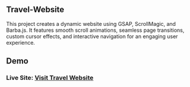 ## Travel-Website
This project creates a dynamic website using GSAP, ScrollMagic, and Barba.js. It features smooth scroll animations, seamless page transitions, custom cursor effects, and interactive navigation for an engaging user experience.

## Demo
### Live Site: [Visit Travel Website](https://travelwebsiteakif.netlify.app)
